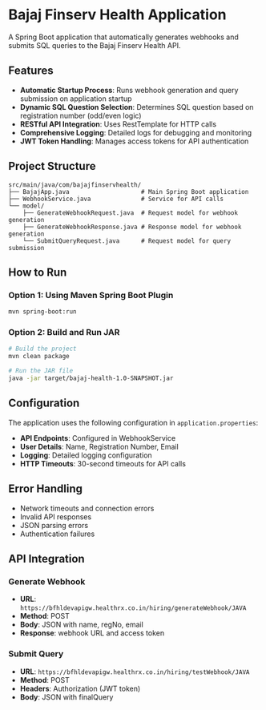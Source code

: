 # Bajaj Finserv Health Application

A Spring Boot application that automatically generates webhooks and submits SQL queries to the Bajaj Finserv Health API.

##  Features

- **Automatic Startup Process**: Runs webhook generation and query submission on application startup
- **Dynamic SQL Question Selection**: Determines SQL question based on registration number (odd/even logic)
- **RESTful API Integration**: Uses RestTemplate for HTTP calls
- **Comprehensive Logging**: Detailed logs for debugging and monitoring
- **JWT Token Handling**: Manages access tokens for API authentication

##  Project Structure

```
src/main/java/com/bajajfinservhealth/
├── BajajApp.java                    # Main Spring Boot application
├── WebhookService.java              # Service for API calls
└── model/
    ├── GenerateWebhookRequest.java  # Request model for webhook generation
    ├── GenerateWebhookResponse.java # Response model for webhook generation
    └── SubmitQueryRequest.java      # Request model for query submission
```

##  How to Run

### Option 1: Using Maven Spring Boot Plugin
```bash
mvn spring-boot:run
```

### Option 2: Build and Run JAR
```bash
# Build the project
mvn clean package

# Run the JAR file
java -jar target/bajaj-health-1.0-SNAPSHOT.jar
```

##  Configuration

The application uses the following configuration in `application.properties`:

- **API Endpoints**: Configured in WebhookService
- **User Details**: Name, Registration Number, Email
- **Logging**: Detailed logging configuration
- **HTTP Timeouts**: 30-second timeouts for API calls


## Error Handling

- Network timeouts and connection errors
- Invalid API responses
- JSON parsing errors
- Authentication failures

## API Integration

### Generate Webhook
- **URL**: `https://bfhldevapigw.healthrx.co.in/hiring/generateWebhook/JAVA`
- **Method**: POST
- **Body**: JSON with name, regNo, email
- **Response**: webhook URL and access token

### Submit Query
- **URL**: `https://bfhldevapigw.healthrx.co.in/hiring/testWebhook/JAVA`
- **Method**: POST
- **Headers**: Authorization (JWT token)
- **Body**: JSON with finalQuery
